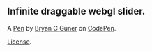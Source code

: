 ## Infinite draggable webgl slider.

A [Pen](https://codepen.io/bgoonz/pen/WNRPNpw) by [Bryan C Guner](https://codepen.io/bgoonz) on [CodePen](https://codepen.io).

[License](https://codepen.io/bgoonz/pen/WNRPNpw/license).
